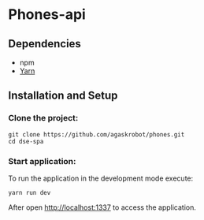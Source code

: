 # Phones-api

## Dependencies

- npm 
- [Yarn](https://yarnpkg.com/)

## Installation and Setup

### Clone the project:

    git clone https://github.com/agaskrobot/phones.git
    cd dse-spa

### Start application:

To run the application in the development mode execute:

    yarn run dev

After open [http://localhost:1337](http://localhost:1337) to access the application.
